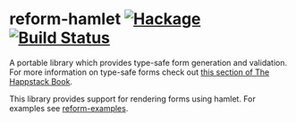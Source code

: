 reform-hamlet [![Hackage](https://img.shields.io/hackage/v/reform-hamlet.svg)](https://hackage.haskell.org/package/reform-hamlet) [![Build Status](https://api.travis-ci.org/Happstack/reform-hamlet.svg?branch=master)](https://travis-ci.org/Happstack/reform-hamlet)
=========

A portable library which provides type-safe form generation and validation. For more information on type-safe forms check out [this section of The Happstack Book](http://www.happstack.com/docs/crashcourse/index.html#type-safe-form-processing-using-reform).

This library provides support for rendering forms using hamlet. For examples see [reform-examples](https://github.com/Happstack/reform-examples).





